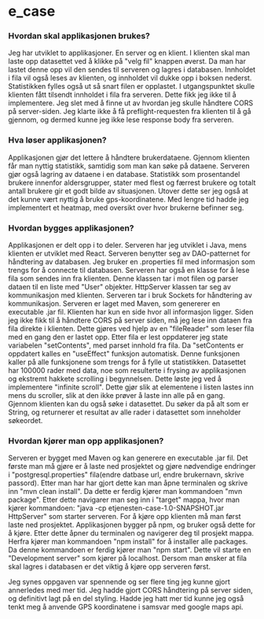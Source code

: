 # e_case

### Hvordan skal applikasjonen brukes?
Jeg har utviklet to applikasjoner. En server og en klient. I klienten skal man laste opp datasettet ved å klikke på "velg fil" knappen øverst.
Da man har lastet denne opp vil den sendes til serveren og lagres i databasen. Innholdet i fila vil også leses av klienten, og innholdet vil dukke opp
i boksen nederst. Statistikken fylles også ut så snart filen er opplastet.
I utgangspunktet skulle klienten fått tilsendt innholdet i fila fra serveren. Dette fikk jeg ikke til å implementere. Jeg slet med å finne ut av hvordan jeg
skulle håndtere CORS på server-siden. Jeg klarte ikke å få preflight-requesten fra klienten til å gå gjennom, og dermed kunne jeg ikke lese response body fra serveren.

### Hva løser applikasjonen?
Applikasjonen gjør det lettere å håndtere brukerdataene. Gjennom klienten får man nyttig statistikk, samtidig som man kan søke på dataene. Serveren gjør også lagring 
av dataene i en database. Statistikk som prosentandel brukere innenfor aldersgrupper, stater med flest og færrest brukere og totalt antall brukere gir et godt bilde
av situasjonen. Utover dette ser jeg også at det kunne vært nyttig å bruke gps-koordinatene. Med lengre tid hadde jeg implementert et heatmap, med oversikt over hvor
brukerne befinner seg.

### Hvordan bygges applikasjonen?
Applikasjonen er delt opp i to deler. Serveren har jeg utviklet i Java, mens klienten er utviklet med React. Serveren benytter seg av DAO-patternet for håndtering av databasen.
Jeg bruker en .properties fil med informasjon som trengs for å connecte til databasen. Serveren har også en klasse for å lese fila som sendes inn fra klienten. Denne klassen tar i mot filen og parser dataen til en liste med "User" objekter. HttpServer klassen tar seg av kommunikasjon med klienten. Serveren tar i bruk Sockets for håndtering av kommunikasjon.
Serveren er laget med Maven, som genererer en executable .jar fil.
Klienten har kun en side hvor all informasjon ligger. Siden jeg ikke fikk til å håndtere CORS på server siden, må jeg lese inn dataen fra fila direkte i klienten. Dette gjøres ved hjelp av en "fileReader" som leser fila med en gang den er lastet opp. Etter fila er lest oppdaterer jeg state variabelen "setContents", med parset innhold fra fila. Da "setContents er oppdatert kalles en "useEffect" funksjon automatisk. Denne funksjonen kaller på alle funksjonene som trengs for å fylle ut statistikken. Datasettet har 100000 rader med data, noe som resulterte i frysing av applikasjonen og ekstremt hakkete scrolling i begynnelsen. Dette løste jeg ved å implementere "infinite scroll". Dette gjør slik at elementene i listen lastes inn mens du scroller, slik at den ikke prøver å laste inn alle på en gang. Gjennom klienten kan du også søke i datasettet. Du søker da på alt som er String, og returnerer et resultat av alle rader i datasettet som inneholder søkeordet. 

### Hvordan kjører man opp applikasjonen?
Serveren er bygget med Maven og kan generere en executable .jar fil. Det første man må gjøre er å laste ned prosjektet og gjøre nødvendige endringer i "postgresql.properties" fila(endre datbase url, endre brukernavn, skrive passord). Etter man har har gjort dette kan man åpne terminalen og skrive inn "mvn clean install". Da dette er ferdig kjører man kommandoen "mvn package". Etter dette navigarer man seg inn i "target" mappa, hvor man kjører kommandoen: "java -cp etjenesten-case-1.0-SNAPSHOT.jar HttpServer" som starter serveren.
For å kjøre opp klienten må man først laste ned prosjektet. Applikasjonen bygger på npm, og bruker også dette for å kjøre. Etter dette åpner du terminalen og navigerer deg til prosjekt mappa. Herfra kjører man kommandoen "npm install" for  å installer alle packages. Da denne kommandoen er ferdig kjører man "npm start". Dette vil starte en "Development server" som kjører på localhost.
Dersom man ønsker at fila skal lagres i databasen er det viktig å kjøre opp serveren først.

Jeg synes oppgaven var spennende og ser flere ting jeg kunne gjort annerledes med mer tid. Jeg hadde gjort CORS håndtering på server siden, og definitivt lagt på en del styling.
Hadde jeg hatt mer tid kunne jeg også tenkt meg å anvende GPS koordinatene i samsvar med google maps api.
